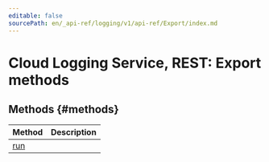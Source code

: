 ```yaml
---
editable: false
sourcePath: en/_api-ref/logging/v1/api-ref/Export/index.md
---
```


# Cloud Logging Service, REST: Export methods


## Methods {#methods}
Method | Description
--- | ---
[run](run.md) | 